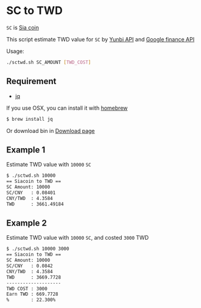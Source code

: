 # SC to TWD

`SC` is [Sia coin](http://sia.tech/)

This script estimate TWD value for `SC` by [Yunbi API](https://yunbi.zendesk.com/hc/zh-cn/articles/115005892327-API-%E5%BC%80%E5%8F%91%E8%80%85%E6%8E%A5%E5%8F%A3) and [Google finance API](https://www.google.com/finance/info?q=CURRENCY:CNYTWD)

Usage:

```bash
./sctwd.sh SC_AMOUNT [TWD_COST]
```

## Requirement

* [jq](https://stedolan.github.io/jq/)

If you use OSX, you can install it with [homebrew](https://brew.sh/index_zh-tw.html)

```bash
$ brew install jq
```

Or download bin in [Download page](https://stedolan.github.io/jq/download/)

## Example 1

Estimate TWD value with `10000` `SC`

```bash
$ ./sctwd.sh 10000
== Siacoin to TWD ==
SC Amount: 10000
SC/CNY   : 0.08401
CNY/TWD  : 4.3584
TWD      : 3661.49184
```

## Example 2

Estimate TWD value with `10000` `SC`, and costed `3000` TWD

```bash
$ ./sctwd.sh 10000 3000
== Siacoin to TWD ==
SC Amount: 10000
SC/CNY   : 0.0842
CNY/TWD  : 4.3584
TWD      : 3669.7728
--------------------
TWD COST : 3000
Earn TWD : 669.7728
%        : 22.300%
```
